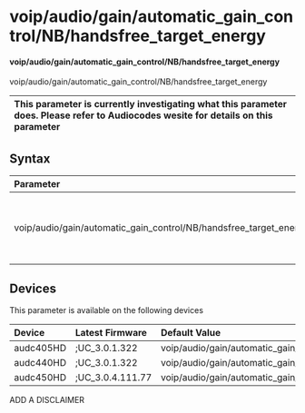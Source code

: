 ﻿---
description: voip/audio/gain/automatic_gain_control/NB/handsfree_target_energy
search: false
---

# voip/audio/gain/automatic_gain_control/NB/handsfree_target_energy

#### voip/audio/gain/automatic_gain_control/NB/handsfree_target_energy

voip/audio/gain/automatic_gain_control/NB/handsfree_target_energy


| This parameter is currently investigating what this parameter does. Please refer to Audiocodes wesite for details on this parameter | 
| :--- |

## Syntax
| Parameter | Syntax |
| :--- | :--- |
|voip/audio/gain/automatic_gain_control/NB/handsfree_target_energy | {% raw %} undefined {% endraw %}|

## Devices
This parameter is available on the following devices

| Device | Latest Firmware | Default Value |
|:---|:---|:---|
| audc405HD | ;UC_3.0.1.322 | voip/audio/gain/automatic_gain_control/NB/handsfree_target_energy=-19 
| audc440HD | ;UC_3.0.1.322 | voip/audio/gain/automatic_gain_control/NB/handsfree_target_energy=-19 
| audc450HD | ;UC_3.0.4.111.77 | voip/audio/gain/automatic_gain_control/NB/handsfree_target_energy=-19 

ADD A DISCLAIMER
